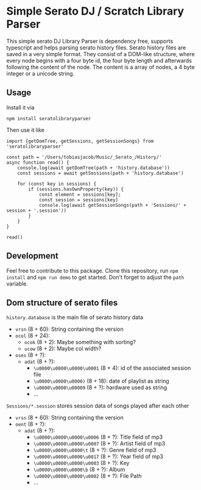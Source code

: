 # Simple Serato DJ / Scratch Library Parser
This simple serato DJ Library Parser is dependency free, supports typescript and helps parsing serato history files. Serato history files are saved in a very simple format. They consist of a DOM-like structure, where every node begins with a four byte id, the four byte length and afterwards following the content of the node. The content is a array of nodes, a 4 byte integer or a unicode string.

## Usage
Install it via

```
npm install seratolibraryparser
```

Then use it like

```
import {getDomTree, getSessions, getSessionSongs} from 'seratolibraryparser'

const path = '/Users/tobiasjacob/Music/_Serato_/History/'
async function read() {
    console.log(await getDomTree(path + 'history.database'))
    const sessions = await getSessions(path + 'history.database')

    for (const key in sessions) {
        if (sessions.hasOwnProperty(key)) {
            const element = sessions[key];
            const session = sessions[key]
            console.log(await getSessionSongs(path + 'Sessions/' + session + '.session'))
        }
    }
}

read()

```

## Development
Feel free to contribute to this package. Clone this repository, run `npm install` and `npm run demo` to get started. Don't forget to adjust the `path` variable. 

## Dom structure of serato files
`history.database` is the main file of serato history data
- `vrsn` (8 + 60): String containing the version
- `ocol` (8 + 24):
    - `ocok` (8 + 2): Maybe something with sorting?
    - `ucow` (8 + 2): Maybe col width?
- `oses` (8 + ?):
    - `adat` (8 + ?): 
        - `\u0000\u0000\u0000\u0001` (8 + 4): id of the associated session file
        - `\u0000\u0000\u0000)` (8 + 18): date of playlist as string
        - `\u0000\u0000\u00009` (8 + ?): hardware used as string
        - ...

`Sessions/*.session` stores session data of songs played after each other
- `vrsn` (8 + 60): String containing the version
- `oent` (8 + ?):
    - `adat` (8 + ?): 
        - `\u0000\u0000\u0000\u0006` (8 + ?): Title field of mp3
        - `\u0000\u0000\u0000\u0007` (8 + ?): Artist field of mp3
        - `\u0000\u0000\u0000\t` (8 + ?): Genre field of mp3
        - `\u0000\u0000\u0000\u0017` (8 + ?): Year field of mp3
        - `\u0000\u0000\u0000\u0003` (8 + ?): Key
        - `\u0000\u0000\u0000\b` (8 + ?): Album
        - `\u0000\u0000\u0000\u0002` (8 + ?): File Path
        - ...
